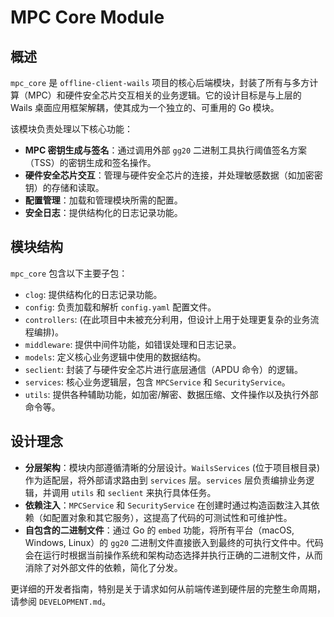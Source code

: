 # MPC Core Module

## 概述

`mpc_core` 是 `offline-client-wails` 项目的核心后端模块，封装了所有与多方计算（MPC）和硬件安全芯片交互相关的业务逻辑。它的设计目标是与上层的 Wails 桌面应用框架解耦，使其成为一个独立的、可重用的 Go 模块。

该模块负责处理以下核心功能：

*   **MPC 密钥生成与签名**：通过调用外部 `gg20` 二进制工具执行阈值签名方案（TSS）的密钥生成和签名操作。
*   **硬件安全芯片交互**：管理与硬件安全芯片的连接，并处理敏感数据（如加密密钥）的存储和读取。
*   **配置管理**：加载和管理模块所需的配置。
*   **安全日志**：提供结构化的日志记录功能。

## 模块结构

`mpc_core` 包含以下主要子包：

*   `clog`: 提供结构化的日志记录功能。
*   `config`: 负责加载和解析 `config.yaml` 配置文件。
*   `controllers`: (在此项目中未被充分利用，但设计上用于处理更复杂的业务流程编排)。
*   `middleware`: 提供中间件功能，如错误处理和日志记录。
*   `models`: 定义核心业务逻辑中使用的数据结构。
*   `seclient`: 封装了与硬件安全芯片进行底层通信（APDU 命令）的逻辑。
*   `services`: 核心业务逻辑层，包含 `MPCService` 和 `SecurityService`。
*   `utils`: 提供各种辅助功能，如加密/解密、数据压缩、文件操作以及执行外部命令等。

## 设计理念

*   **分层架构**：模块内部遵循清晰的分层设计。`WailsServices` (位于项目根目录) 作为适配层，将外部请求路由到 `services` 层。`services` 层负责编排业务逻辑，并调用 `utils` 和 `seclient` 来执行具体任务。
*   **依赖注入**：`MPCService` 和 `SecurityService` 在创建时通过构造函数注入其依赖（如配置对象和其它服务），这提高了代码的可测试性和可维护性。
*   **自包含的二进制文件**：通过 Go 的 `embed` 功能，将所有平台（macOS, Windows, Linux）的 `gg20` 二进制文件直接嵌入到最终的可执行文件中。代码会在运行时根据当前操作系统和架构动态选择并执行正确的二进制文件，从而消除了对外部文件的依赖，简化了分发。

更详细的开发者指南，特别是关于请求如何从前端传递到硬件层的完整生命周期，请参阅 `DEVELOPMENT.md`。